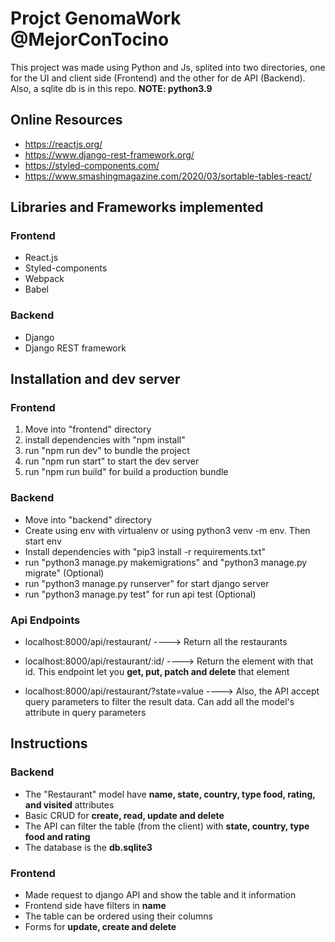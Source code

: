 # Projct GenomaWork @MejorConTocino
This project was made using Python and Js, splited into two directories, one for the UI and client side (Frontend) and the other for de API (Backend). Also, a sqlite db is in this repo.
**NOTE: python3.9**

## Online Resources

 - https://reactjs.org/
 - https://www.django-rest-framework.org/
 - https://styled-components.com/
 - https://www.smashingmagazine.com/2020/03/sortable-tables-react/
 
 ## Libraries and Frameworks implemented
 
### Frontend
 - React.js
 - Styled-components
 - Webpack
 - Babel
 
 ### Backend
 - Django
 - Django REST framework

## Installation and dev server
### Frontend 

 1. Move into "frontend" directory
 2. install dependencies with "npm install"
 3. run "npm run dev" to bundle the project
 4. run "npm run start" to start the dev server
 5. run "npm run build" for build a production bundle

 
 ### Backend
 - Move into "backend" directory
 - Create using env with virtualenv or using python3 venv -m env. Then start env
 - Install dependencies with "pip3 install -r requirements.txt"
 - run "python3 manage.py makemigrations" and "python3 manage.py migrate" (Optional)
 - run "python3 manage.py runserver" for start django server
 - run "python3 manage.py test" for run api test (Optional) 
 ### Api Endpoints
 - localhost:8000/api/restaurant/ ----> Return all the restaurants
 - localhost:8000/api/restaurant/:id/ ----> Return the element with that id. This endpoint let you **get, put, patch and delete** that element
 
 - localhost:8000/api/restaurant/?state=value ----> Also, the API accept query parameters to filter the result data. Can add all the model's attribute in query parameters 

 
 ## Instructions
 ### Backend
 
 - The "Restaurant" model have **name, state, country, type food, rating, and visited** attributes
 - Basic CRUD for **create, read, update and delete**
 - The API can filter the table (from the client) with **state, country, type food and rating**
 - The database is the **db.sqlite3**
 
### Frontend
 - Made request to django API and show the table and it information 
 - Frontend side have filters in **name**
 - The table can be ordered using their columns
 - Forms for **update, create and delete**
 
